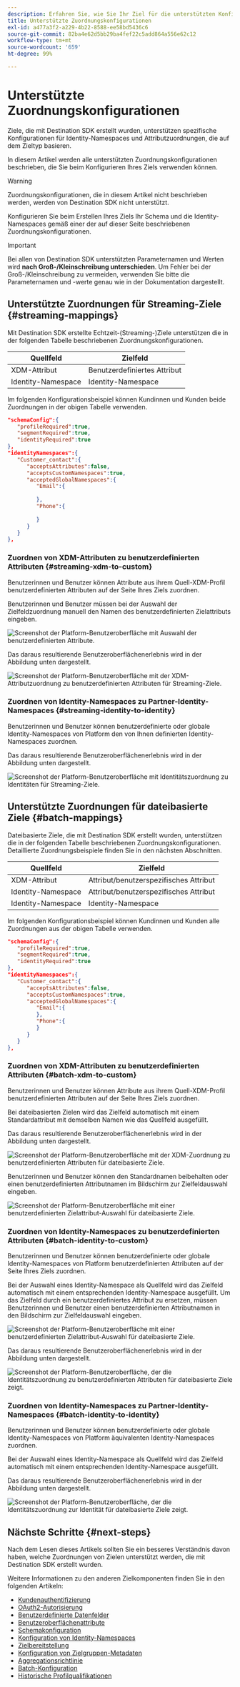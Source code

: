 ```yaml
---
description: Erfahren Sie, wie Sie Ihr Ziel für die unterstützten Konfigurationen der Identitäts- und Attributzuordnung konfigurieren.
title: Unterstützte Zuordnungskonfigurationen
exl-id: a477a3f2-a229-4b22-8588-ee58bd5436c6
source-git-commit: 82ba4e62d5bb29ba4fef22c5add864a556e62c12
workflow-type: tm+mt
source-wordcount: '659'
ht-degree: 99%

---
```


# Unterstützte Zuordnungskonfigurationen

Ziele, die mit Destination SDK erstellt wurden, unterstützen spezifische Konfigurationen für Identity-Namespaces und Attributzuordnungen, die auf dem Zieltyp basieren.

In diesem Artikel werden alle unterstützten Zuordnungskonfigurationen beschrieben, die Sie beim Konfigurieren Ihres Ziels verwenden können.

>[!WARNING]
>
>Zuordnungskonfigurationen, die in diesem Artikel nicht beschrieben werden, werden von Destination SDK nicht unterstützt.

Konfigurieren Sie beim Erstellen Ihres Ziels Ihr Schema und die Identity-Namespaces gemäß einer der auf dieser Seite beschriebenen Zuordnungskonfigurationen.

>[!IMPORTANT]
>
>Bei allen von Destination SDK unterstützten Parameternamen und Werten wird **nach Groß-/Kleinschreibung unterschieden**. Um Fehler bei der Groß-/Kleinschreibung zu vermeiden, verwenden Sie bitte die Parameternamen und -werte genau wie in der Dokumentation dargestellt.

## Unterstützte Zuordnungen für Streaming-Ziele {#streaming-mappings}

Mit Destination SDK erstellte Echtzeit-(Streaming-)Ziele unterstützen die in der folgenden Tabelle beschriebenen Zuordnungskonfigurationen.

| Quellfeld | Zielfeld |
| --- | --- |
| XDM-Attribut | Benutzerdefiniertes Attribut |
| Identity-Namespace | Identity-Namespace |

Im folgenden Konfigurationsbeispiel können Kundinnen und Kunden beide Zuordnungen in der obigen Tabelle verwenden.

```json
"schemaConfig":{
   "profileRequired":true,
   "segmentRequired":true,
   "identityRequired":true
},
"identityNamespaces":{
   "Customer_contact":{
      "acceptsAttributes":false,
      "acceptsCustomNamespaces":true,
      "acceptedGlobalNamespaces":{
         "Email":{
            
         },
         "Phone":{
            
         }
      }
   }
},
```

### Zuordnen von XDM-Attributen zu benutzerdefinierten Attributen {#streaming-xdm-to-custom}

Benutzerinnen und Benutzer können Attribute aus ihrem Quell-XDM-Profil benutzerdefinierten Attributen auf der Seite Ihres Ziels zuordnen.

Benutzerinnen und Benutzer müssen bei der Auswahl der Zielfeldzuordnung manuell den Namen des benutzerdefinierten Zielattributs eingeben.

![Screenshot der Platform-Benutzeroberfläche mit Auswahl der benutzerdefinierten Attribute.](../../assets/functionality/destination-configuration/mapping-streaming-select-custom-attribute.png)

Das daraus resultierende Benutzeroberflächenerlebnis wird in der Abbildung unten dargestellt.

![Screenshot der Platform-Benutzeroberfläche mit der XDM-Attributzuordnung zu benutzerdefinierten Attributen für Streaming-Ziele.](../../assets/functionality/destination-configuration/mapping-streaming-xdm-custom.png)

### Zuordnen von Identity-Namespaces zu Partner-Identity-Namespaces {#streaming-identity-to-identity}

Benutzerinnen und Benutzer können benutzerdefinierte oder globale Identity-Namespaces von Platform den von Ihnen definierten Identity-Namespaces zuordnen.

Das daraus resultierende Benutzeroberflächenerlebnis wird in der Abbildung unten dargestellt.

![Screenshot der Platform-Benutzeroberfläche mit Identitätszuordnung zu Identitäten für Streaming-Ziele.](../../assets/functionality/destination-configuration/mapping-streaming-identity-identity.png)

## Unterstützte Zuordnungen für dateibasierte Ziele {#batch-mappings}

Dateibasierte Ziele, die mit Destination SDK erstellt wurden, unterstützen die in der folgenden Tabelle beschriebenen Zuordnungskonfigurationen. Detaillierte Zuordnungsbeispiele finden Sie in den nächsten Abschnitten.

| Quellfeld | Zielfeld |
| --- | --- |
| XDM-Attribut | Attribut/benutzerspezifisches Attribut |
| Identity-Namespace | Attribut/benutzerspezifisches Attribut |
| Identity-Namespace | Identity-Namespace |

Im folgenden Konfigurationsbeispiel können Kundinnen und Kunden alle Zuordnungen aus der obigen Tabelle verwenden.

```json
"schemaConfig":{
   "profileRequired":true,
   "segmentRequired":true,
   "identityRequired":true
},
"identityNamespaces":{
   "Customer_contact":{
      "acceptsAttributes":false,
      "acceptsCustomNamespaces":true,
      "acceptedGlobalNamespaces":{
         "Email":{
         },
         "Phone":{
         }
      }
   }
},
```

### Zuordnen von XDM-Attributen zu benutzerdefinierten Attributen {#batch-xdm-to-custom}

Benutzerinnen und Benutzer können Attribute aus ihrem Quell-XDM-Profil benutzerdefinierten Attributen auf der Seite Ihres Ziels zuordnen.

Bei dateibasierten Zielen wird das Zielfeld automatisch mit einem Standardattribut mit demselben Namen wie das Quellfeld ausgefüllt.

Das daraus resultierende Benutzeroberflächenerlebnis wird in der Abbildung unten dargestellt.

![Screenshot der Platform-Benutzeroberfläche mit der XDM-Zuordnung zu benutzerdefinierten Attributen für dateibasierte Ziele.](../../assets/functionality/destination-configuration/mapping-batch-xdm-custom.png)

Benutzerinnen und Benutzer können den Standardnamen beibehalten oder einen benutzerdefinierten Attributnamen im Bildschirm zur Zielfeldauswahl eingeben.

![Screenshot der Platform-Benutzeroberfläche mit einer benutzerdefinierten Zielattribut-Auswahl für dateibasierte Ziele.](../../assets/functionality/destination-configuration/mapping-batch-custom-attribute.png)

### Zuordnen von Identity-Namespaces zu benutzerdefinierten Attributen {#batch-identity-to-custom}

Benutzerinnen und Benutzer können benutzerdefinierte oder globale Identity-Namespaces von Platform benutzerdefinierten Attributen auf der Seite Ihres Ziels zuordnen.

Bei der Auswahl eines Identity-Namespace als Quellfeld wird das Zielfeld automatisch mit einem entsprechenden Identity-Namespace ausgefüllt. Um das Zielfeld durch ein benutzerdefiniertes Attribut zu ersetzen, müssen Benutzerinnen und Benutzer einen benutzerdefinierten Attributnamen in den Bildschirm zur Zielfeldauswahl eingeben.

![Screenshot der Platform-Benutzeroberfläche mit einer benutzerdefinierten Zielattribut-Auswahl für dateibasierte Ziele.](../../assets/functionality/destination-configuration/mapping-batch-custom-attribute.png)

Das daraus resultierende Benutzeroberflächenerlebnis wird in der Abbildung unten dargestellt.

![Screenshot der Platform-Benutzeroberfläche, der die Identitätszuordnung zu benutzerdefinierten Attributen für dateibasierte Ziele zeigt.](../../assets/functionality/destination-configuration/mapping-batch-identity-custom.png)

### Zuordnen von Identity-Namespaces zu Partner-Identity-Namespaces {#batch-identity-to-identity}

Benutzerinnen und Benutzer können benutzerdefinierte oder globale Identity-Namespaces von Platform äquivalenten Identity-Namespaces zuordnen.

Bei der Auswahl eines Identity-Namespace als Quellfeld wird das Zielfeld automatisch mit einem entsprechenden Identity-Namespace ausgefüllt.

Das daraus resultierende Benutzeroberflächenerlebnis wird in der Abbildung unten dargestellt.

![Screenshot der Platform-Benutzeroberfläche, der die Identitätszuordnung zur Identität für dateibasierte Ziele zeigt.](../../assets/functionality/destination-configuration/mapping-batch-identity-identity.png)


## Nächste Schritte {#next-steps}

Nach dem Lesen dieses Artikels sollten Sie ein besseres Verständnis davon haben, welche Zuordnungen von Zielen unterstützt werden, die mit Destination SDK erstellt wurden.

Weitere Informationen zu den anderen Zielkomponenten finden Sie in den folgenden Artikeln:

* [Kundenauthentifizierung](customer-authentication.md)
* [OAuth2-Autorisierung](oauth2-authorization.md)
* [Benutzerdefinierte Datenfelder](customer-data-fields.md)
* [Benutzeroberflächenattribute](ui-attributes.md)
* [Schemakonfiguration](schema-configuration.md)
* [Konfiguration von Identity-Namespaces](identity-namespace-configuration.md)
* [Zielbereitstellung](destination-delivery.md)
* [Konfiguration von Zielgruppen-Metadaten](audience-metadata-configuration.md)
* [Aggregationsrichtlinie](aggregation-policy.md)
* [Batch-Konfiguration](batch-configuration.md)
* [Historische Profilqualifikationen](historical-profile-qualifications.md)
